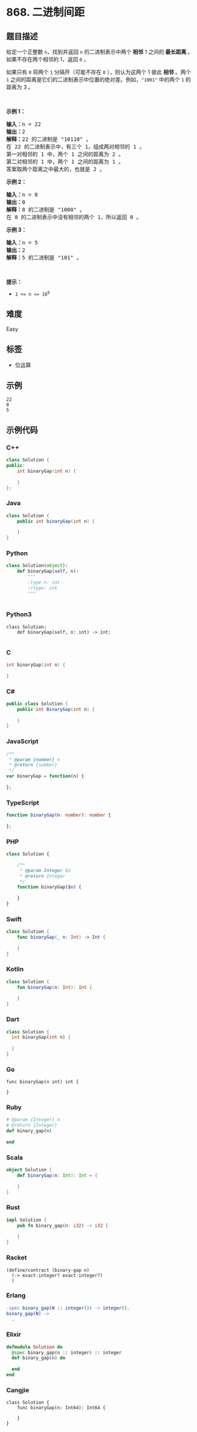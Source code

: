 # 868. 二进制间距

## 题目描述

<p>给定一个正整数 <code>n</code>，找到并返回 <code>n</code> 的二进制表示中两个 <strong>相邻</strong> 1 之间的<strong> 最长距离 </strong>。如果不存在两个相邻的 1，返回 <code>0</code> 。</p>

<p>如果只有 <code>0</code> 将两个 <code>1</code> 分隔开（可能不存在 <code>0</code> ），则认为这两个 1 彼此 <strong>相邻</strong> 。两个 <code>1</code> 之间的距离是它们的二进制表示中位置的绝对差。例如，<code>"1001"</code> 中的两个 <code>1</code> 的距离为 3 。</p>

<p>&nbsp;</p>

<ul>
</ul>

<p><strong>示例 1：</strong></p>

<pre>
<strong>输入：</strong>n = 22
<strong>输出：</strong>2
<strong>解释：</strong>22 的二进制是 "10110" 。
在 22 的二进制表示中，有三个 1，组成两对相邻的 1 。
第一对相邻的 1 中，两个 1 之间的距离为 2 。
第二对相邻的 1 中，两个 1 之间的距离为 1 。
答案取两个距离之中最大的，也就是 2 。
</pre>

<p><strong>示例 2：</strong></p>

<pre>
<strong>输入：</strong>n = 8
<strong>输出：</strong>0
<strong>解释：</strong>8 的二进制是 "1000" 。
在 8 的二进制表示中没有相邻的两个 1，所以返回 0 。
</pre>

<p><strong>示例 3：</strong></p>

<pre>
<strong>输入：</strong>n = 5
<strong>输出：</strong>2
<strong>解释：</strong>5 的二进制是 "101" 。
</pre>

<p>&nbsp;</p>

<p><strong>提示：</strong></p>

<ul>
	<li><code>1 &lt;= n &lt;= 10<sup>9</sup></code></li>
</ul>


## 难度

Easy

## 标签

- 位运算

## 示例

```
22
8
5
```

## 示例代码

### C++

```cpp
class Solution {
public:
    int binaryGap(int n) {
        
    }
};
```

### Java

```java
class Solution {
    public int binaryGap(int n) {
        
    }
}
```

### Python

```python
class Solution(object):
    def binaryGap(self, n):
        """
        :type n: int
        :rtype: int
        """
        
```

### Python3

```python3
class Solution:
    def binaryGap(self, n: int) -> int:
        
```

### C

```c
int binaryGap(int n) {
    
}
```

### C#

```csharp
public class Solution {
    public int BinaryGap(int n) {
        
    }
}
```

### JavaScript

```javascript
/**
 * @param {number} n
 * @return {number}
 */
var binaryGap = function(n) {
    
};
```

### TypeScript

```typescript
function binaryGap(n: number): number {
    
};
```

### PHP

```php
class Solution {

    /**
     * @param Integer $n
     * @return Integer
     */
    function binaryGap($n) {
        
    }
}
```

### Swift

```swift
class Solution {
    func binaryGap(_ n: Int) -> Int {
        
    }
}
```

### Kotlin

```kotlin
class Solution {
    fun binaryGap(n: Int): Int {
        
    }
}
```

### Dart

```dart
class Solution {
  int binaryGap(int n) {
    
  }
}
```

### Go

```golang
func binaryGap(n int) int {
    
}
```

### Ruby

```ruby
# @param {Integer} n
# @return {Integer}
def binary_gap(n)
    
end
```

### Scala

```scala
object Solution {
    def binaryGap(n: Int): Int = {
        
    }
}
```

### Rust

```rust
impl Solution {
    pub fn binary_gap(n: i32) -> i32 {
        
    }
}
```

### Racket

```racket
(define/contract (binary-gap n)
  (-> exact-integer? exact-integer?)
  )
```

### Erlang

```erlang
-spec binary_gap(N :: integer()) -> integer().
binary_gap(N) ->
  .
```

### Elixir

```elixir
defmodule Solution do
  @spec binary_gap(n :: integer) :: integer
  def binary_gap(n) do
    
  end
end
```

### Cangjie

```cangjie
class Solution {
    func binaryGap(n: Int64): Int64 {

    }
}
```


